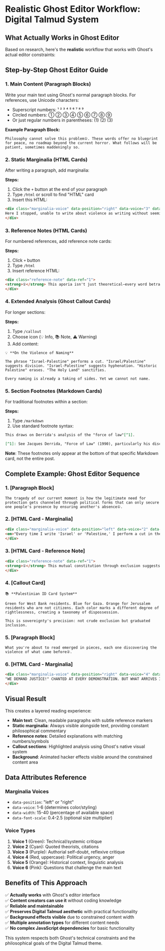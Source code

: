 # Realistic Ghost Editor Workflow: Digital Talmud System

## What Actually Works in Ghost Editor

Based on research, here's the **realistic** workflow that works with Ghost's actual editor constraints:

## Step-by-Step Ghost Editor Guide

### 1. Main Content (Paragraph Blocks)
Write your main text using Ghost's normal paragraph blocks. For references, use Unicode characters:
- Superscript numbers: ¹ ² ³ ⁴ ⁵ ⁶ ⁷ ⁸ ⁹
- Circled numbers: ① ② ③ ④ ⑤ ⑥ ⑦ ⑧ ⑨
- Or just regular numbers in parentheses: (1) (2) (3)

**Example Paragraph Block:**
```
Philosophy cannot solve this problem①. These words offer no blueprint for peace, no roadmap beyond the current horror. What follows will be patient, sometimes maddeningly so.
```

### 2. Static Marginalia (HTML Cards)
After writing a paragraph, add marginalia:

**Steps:**
1. Click the `+` button at the end of your paragraph
2. Type `/html` or scroll to find "HTML" card
3. Insert this HTML:

```html
<div class="marginalia-voice" data-position="right" data-voice="3" data-width="30">
Here I stopped, unable to write about violence as writing without seeming to aestheticize horror. The theoretical frame threatens to make suffering abstract.
</div>
```

### 3. Reference Notes (HTML Cards)  
For numbered references, add reference note cards:

**Steps:**
1. Click `+` button 
2. Type `/html` 
3. Insert reference HTML:

```html
<div class="reference-note" data-ref="1">
<strong>①</strong> This aporia isn't just theoretical—every word betrays its own conditions. The impossibility of justice becomes the condition of political thought.
</div>
```

### 4. Extended Analysis (Ghost Callout Cards)
For longer sections:

**Steps:**
1. Type `/callout`
2. Choose icon (💡 Info, 📚 Note, ⚠️ Warning)  
3. Add content:

```
💡 **On the Violence of Naming**

The phrase "Israel-Palestine" performs a cut. "Israel/Palestine" suggests division. "Israel-Palestine" suggests hyphenation. "Historic Palestine" erases. "The Holy Land" sanctifies.

Every naming is already a taking of sides. Yet we cannot not name.
```

### 5. Section Footnotes (Markdown Cards)
For traditional footnotes within a section:

**Steps:**
1. Type `/markdown`
2. Use standard footnote syntax:

```markdown
This draws on Derrida's analysis of the "force of law"[^1].

[^1]: See Jacques Derrida, "Force of Law" (1990), particularly his discussion of the undecidable nature of justice.
```

**Note**: These footnotes only appear at the bottom of that specific Markdown card, not the entire post.

## Complete Example: Ghost Editor Sequence

### 1. [Paragraph Block]
```
The tragedy of our current moment is how the legitimate need for protection gets channeled through political forms that can only secure one people's presence by ensuring another's absence①.
```

### 2. [HTML Card - Marginalia]
```html
<div class="marginalia-voice" data-position="left" data-voice="2" data-width="25">
<em>"Every time I write 'Israel' or 'Palestine,' I perform a cut in the world. These names are not descriptions but acts of political force."</em><br>—Edward Said
</div>
```

### 3. [HTML Card - Reference Note]
```html
<div class="reference-note" data-ref="1">
<strong>①</strong> This mutual constitution through exclusion suggests that some positions seem structurally incompatible—the settler and the refugee exist in relation but cannot exchange places within the current political framework.
</div>
```

### 4. [Callout Card]
```
📚 **Palestinian ID Card System**

Green for West Bank residents. Blue for Gaza. Orange for Jerusalem residents who are not citizens. Each color marks a different degree of rightlessness, creating a taxonomy of dispossession.

This is sovereignty's precision: not crude exclusion but graduated inclusion.
```

### 5. [Paragraph Block]  
```
What you're about to read emerged in pieces, each one discovering the violence of what came before②.
```

### 6. [HTML Card - Marginalia]
```html
<div class="marginalia-voice" data-position="right" data-voice="4" data-width="35">
"WE DEMAND JUSTICE!" CHANTED AT EVERY DEMONSTRATION. BUT WHAT ARRIVES IS ALWAYS LAW, PROCEDURE, COMPROMISE. THE DEMAND REMAINS, INEXHAUSTIBLE.
</div>
```

## Visual Result

This creates a layered reading experience:

- **Main text**: Clean, readable paragraphs with subtle reference markers
- **Static marginalia**: Always visible alongside text, providing constant philosophical commentary  
- **Reference notes**: Detailed explanations with matching numbers/symbols
- **Callout sections**: Highlighted analysis using Ghost's native visual system
- **Background**: Animated hacker effects visible around the constrained content area

## Data Attributes Reference

### Marginalia Voices
- `data-position`: "left" or "right"
- `data-voice`: 1-6 (determines color/styling)
- `data-width`: 15-40 (percentage of available space)
- `data-font-scale`: 0.4-2.5 (optional size multiplier)

### Voice Types
1. **Voice 1** (Green): Technical/systemic critique
2. **Voice 2** (Cyan): Quoted theorists, citations
3. **Voice 3** (Purple): Authorial self-doubt, reflexive critique  
4. **Voice 4** (Red, uppercase): Political urgency, anger
5. **Voice 5** (Orange): Historical context, linguistic analysis
6. **Voice 6** (Pink): Questions that challenge the main text

## Benefits of This Approach

✅ **Actually works** with Ghost's editor interface  
✅ **Content creators can use it** without coding knowledge  
✅ **Reliable and maintainable**  
✅ **Preserves Digital Talmud aesthetic** with practical functionality  
✅ **Background effects visible** due to constrained content width  
✅ **Multiple annotation types** for different content needs  
✅ **No complex JavaScript dependencies** for basic functionality  

This system respects both Ghost's technical constraints and the philosophical goals of the Digital Talmud theme.